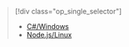 > [!div class="op_single_selector"]
> * [C#/Windows](../articles/iot-hub/iot-hub-device-management-get-started.md)
> * [Node.js/Linux](../articles/iot-hub/iot-hub-device-management-get-started-node.md)
> 
> 

<!--HONumber=sep16_HO1-->


